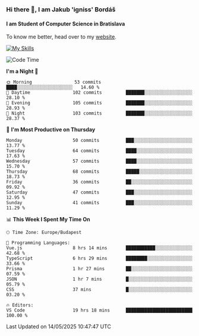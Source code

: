 ### Hi there 👋, I am Jakub 'igniss' Bordáš

#### I am Student of Computer Science in Bratislava
To know me better, head over to my [website](https://bordas.sk).

[![My Skills](https://skillicons.dev/icons?i=js,typescript,html,css,figma,svelte,vue,next,postgresql,nest,express,nodejs)](https://bordas.sk)


<!--START_SECTION:waka-->
![Code Time](http://img.shields.io/badge/Code%20Time-1%2C891%20hrs%2056%20mins-blue)

**I'm a Night 🦉** 

```text
🌞 Morning                53 commits          ████░░░░░░░░░░░░░░░░░░░░░   14.60 % 
🌆 Daytime                102 commits         ███████░░░░░░░░░░░░░░░░░░   28.10 % 
🌃 Evening                105 commits         ███████░░░░░░░░░░░░░░░░░░   28.93 % 
🌙 Night                  103 commits         ███████░░░░░░░░░░░░░░░░░░   28.37 % 
```
📅 **I'm Most Productive on Thursday** 

```text
Monday                   50 commits          ███░░░░░░░░░░░░░░░░░░░░░░   13.77 % 
Tuesday                  64 commits          ████░░░░░░░░░░░░░░░░░░░░░   17.63 % 
Wednesday                57 commits          ████░░░░░░░░░░░░░░░░░░░░░   15.70 % 
Thursday                 68 commits          █████░░░░░░░░░░░░░░░░░░░░   18.73 % 
Friday                   36 commits          ██░░░░░░░░░░░░░░░░░░░░░░░   09.92 % 
Saturday                 47 commits          ███░░░░░░░░░░░░░░░░░░░░░░   12.95 % 
Sunday                   41 commits          ███░░░░░░░░░░░░░░░░░░░░░░   11.29 % 
```


📊 **This Week I Spent My Time On** 

```text
🕑︎ Time Zone: Europe/Budapest

💬 Programming Languages: 
Vue.js                   8 hrs 14 mins       ███████████░░░░░░░░░░░░░░   42.68 % 
TypeScript               6 hrs 29 mins       ████████░░░░░░░░░░░░░░░░░   33.66 % 
Prisma                   1 hr 27 mins        ██░░░░░░░░░░░░░░░░░░░░░░░   07.59 % 
JSON                     1 hr 7 mins         █░░░░░░░░░░░░░░░░░░░░░░░░   05.79 % 
CSS                      37 mins             █░░░░░░░░░░░░░░░░░░░░░░░░   03.20 % 

🔥 Editors: 
VS Code                  19 hrs 18 mins      █████████████████████████   100.00 % 
```


 Last Updated on 14/05/2025 10:47:47 UTC
<!--END_SECTION:waka-->
